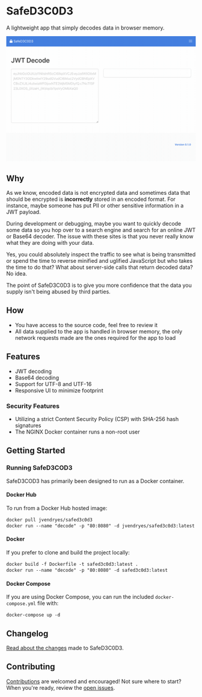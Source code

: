 # SafeD3C0D3
A lightweight app that simply decodes data in browser memory.

![SafeD3C0D3 Demo]

## Why
As we know, encoded data is not encrypted data and sometimes data that should be encrypted is **incorrectly** stored in 
an encoded format. For instance, maybe someone has put PII or other sensitive information in a JWT payload.

During development or debugging, maybe you want to quickly decode some data so you hop over to a search engine and
search for an online JWT or Base64 decoder. The issue with these sites is that you never really know what they are doing 
with your data.

Yes, you could absolutely inspect the traffic to see what is being transmitted or spend the time to reverse minified and 
uglified JavaScript but who takes the time to do that? What about server-side calls that return decoded data? No idea.

The point of SafeD3C0D3 is to give you more confidence that the data you supply isn't being abused by third parties.

## How
- You have access to the source code, feel free to review it
- All data supplied to the app is handled in browser memory, the only network requests made are the ones required
for the app to load

## Features
- JWT decoding
- Base64 decoding
- Support for UTF-8 and UTF-16
- Responsive UI to minimize footprint

### Security Features
- Utilizing a strict Content Security Policy (CSP) with SHA-256 hash signatures
- The NGINX Docker container runs a non-root user

## Getting Started

### Running SafeD3COD3
SafeD3COD3 has primarily been designed to run as a Docker container.

#### Docker Hub
To run from a Docker Hub hosted image:

```
docker pull jvendryes/safed3c0d3
docker run --name "decode" -p "80:8080" -d jvendryes/safed3c0d3:latest
```

#### Docker
If you prefer to clone and build the project locally:

```
docker build -f Dockerfile -t safed3c0d3:latest .
docker run --name "decode" -p "80:8080" -d safed3c0d3:latest
```

#### Docker Compose
If you are using Docker Compose, you can run the included `docker-compose.yml` file with:

```
docker-compose up -d
```

## Changelog
[Read about the changes] made to SafeD3C0D3.

## Contributing
[Contributions] are welcomed and encouraged! Not sure where to start? When you're ready, review the [open issues].

[SafeD3C0D3 Demo]: https://github.com/jvendryes/SafeD3C0D3/blob/master/docs/assets/images/SafeD3C0D3-demo.gif
[Read about the changes]: https://github.com/jvendryes/SafeD3C0D3/blob/master/CHANGELOG.md
[Contributions]: https://github.com/jvendryes/SafeD3C0D3/blob/master/CONTRIBUTING.md
[open issues]: https://github.com/jvendryes/SafeD3C0D3/issues
